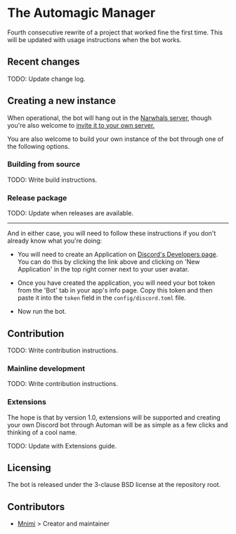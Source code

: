 # The Automagic Manager

Fourth consecutive rewrite of a project that worked fine the first time.
This will be updated with usage instructions when the bot works.

## Recent changes

TODO: Update change log.


## Creating a new instance

When operational, the bot will hang out in the [Narwhals server](https://discord.gg/GyXtwnBWne),
though you're also welcome to [invite it to your own server.]()

You are also welcome to build your own instance of the bot through one of the following options.

### Building from source

TODO: Write build instructions.

### Release package

TODO: Update when releases are available.

---

And in either case, you will need to follow these instructions if you don't already know what you're doing:

- You will need to create an Application on [Discord's Developers page](https://discord.com/developers/applications).
You can do this by clicking the link above and clicking on 'New Application' in the top right corner next to your user avatar.

- Once you have created the application, you will need your bot token from the 'Bot' tab in your app's info page.
Copy this token and then paste it into the `token` field in the `config/discord.toml` file.

- Now run the bot.


## Contribution

TODO: Write contribution instructions.

### Mainline development

TODO: Write contribution instructions.

### Extensions

The hope is that by version 1.0, extensions will be supported and creating your own Discord bot through Automan will be
as simple as a few clicks and thinking of a cool name.

TODO: Update with Extensions guide.


## Licensing

The bot is released under the 3-clause BSD license at the repository root.


## Contributors

- [Mnimi](https://github.com/mnimi) > Creator and maintainer
